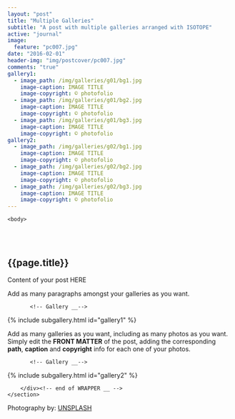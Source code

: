 ```yaml
---
layout: "post"
title: "Multiple Galleries"
subtitle: "A post with multiple galleries arranged with ISOTOPE"
active: "journal"
image:
  feature: "pc007.jpg"
date: "2016-02-01"
header-img: "img/postcover/pc007.jpg"
comments: "true"
gallery1: 
  - image_path: /img/galleries/g01/bg1.jpg
    image-caption: IMAGE TITLE
    image-copyright: © photofolio
  - image_path: /img/galleries/g01/bg2.jpg
    image-caption: IMAGE TITLE
    image-copyright: © photofolio
  - image_path: /img/galleries/g01/bg3.jpg
    image-caption: IMAGE TITLE
    image-copyright: © photofolio 
gallery2: 
  - image_path: /img/galleries/g02/bg1.jpg
    image-caption: IMAGE TITLE
    image-copyright: © photofolio
  - image_path: /img/galleries/g02/bg2.jpg
    image-caption: IMAGE TITLE
    image-copyright: © photofolio
  - image_path: /img/galleries/g02/bg3.jpg
    image-caption: IMAGE TITLE
    image-copyright: © photofolio 
---
```



<html class="no-js" lang="en">
<head>
	<meta content="charset=utf-8">
</head>

    <body>

<section id="content" role="main">
		<div class="wrapper">
	<br><br>
			<h2>{{page.title}}</h2>




<p> Content of your post HERE </p>

<p> Add as many paragraphs amongst your galleries as you want. </p>


           <!-- Gallery __-->
			
{% include subgallery.html id="gallery1" %}

<!-- end of GALLERY __ -->

<p> Add as many galleries as you want, including as many photos as you want. Simply edit the <b>FRONT MATTER</b> of the post, adding the corresponding <b>path</b>, <b>caption</b> and <b>copyright</b> info for each one of your photos. </p>

           <!-- Gallery __-->
			
{% include subgallery.html id="gallery2" %}

<!-- end of GALLERY __ -->

		</div><!-- end of WRAPPER __ -->
	</section>


Photography by: <a href="https://unsplash.com/photos/j0g8taxHZa0">UNSPLASH</a>